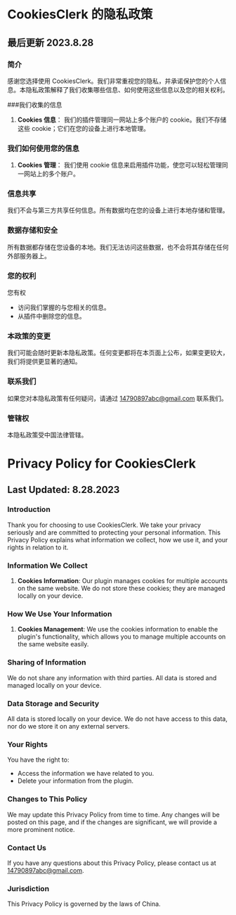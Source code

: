 # CookiesClerk 的隐私政策

## 最后更新 2023.8.28

### 简介

感谢您选择使用 CookiesClerk。我们非常重视您的隐私，并承诺保护您的个人信息。本隐私政策解释了我们收集哪些信息、如何使用这些信息以及您的相关权利。

###我们收集的信息

1. **Cookies 信息**： 我们的插件管理同一网站上多个账户的 cookie。我们不存储这些 cookie；它们在您的设备上进行本地管理。

### 我们如何使用您的信息

1. **Cookies 管理**： 我们使用 cookie 信息来启用插件功能，使您可以轻松管理同一网站上的多个账户。

### 信息共享

我们不会与第三方共享任何信息。所有数据均在您的设备上进行本地存储和管理。

### 数据存储和安全

所有数据都存储在您设备的本地。我们无法访问这些数据，也不会将其存储在任何外部服务器上。

### 您的权利

您有权

- 访问我们掌握的与您相关的信息。
- 从插件中删除您的信息。

### 本政策的变更

我们可能会随时更新本隐私政策。任何变更都将在本页面上公布，如果变更较大，我们将提供更显著的通知。

### 联系我们

如果您对本隐私政策有任何疑问，请通过 14790897abc@gmail.com 联系我们。

### 管辖权

本隐私政策受中国法律管辖。

# Privacy Policy for CookiesClerk

## Last Updated: 8.28.2023

### Introduction

Thank you for choosing to use CookiesClerk. We take your privacy seriously and are committed to protecting your personal information. This Privacy Policy explains what information we collect, how we use it, and your rights in relation to it.

### Information We Collect

1. **Cookies Information**: Our plugin manages cookies for multiple accounts on the same website. We do not store these cookies; they are managed locally on your device.

### How We Use Your Information

1. **Cookies Management**: We use the cookies information to enable the plugin's functionality, which allows you to manage multiple accounts on the same website easily.

### Sharing of Information

We do not share any information with third parties. All data is stored and managed locally on your device.

### Data Storage and Security

All data is stored locally on your device. We do not have access to this data, nor do we store it on any external servers.

### Your Rights

You have the right to:

- Access the information we have related to you.
- Delete your information from the plugin.

### Changes to This Policy

We may update this Privacy Policy from time to time. Any changes will be posted on this page, and if the changes are significant, we will provide a more prominent notice.

### Contact Us

If you have any questions about this Privacy Policy, please contact us at 14790897abc@gmail.com.

### Jurisdiction

This Privacy Policy is governed by the laws of China.